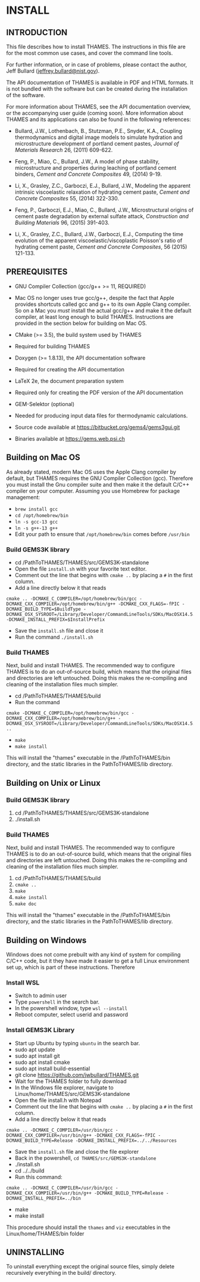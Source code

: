 # INSTALL

## INTRODUCTION

This file describes how to install THAMES.  The instructions in this file
are for the most common use cases, and cover the command line tools.

For further information, or in case of problems, please contact the author,
Jeff Bullard (jeffrey.bullard@nist.gov).

The API documentation of THAMES is available in PDF and HTML formats.  It
is not bundled with the software but can be created during the installation
of the software.

For more information about THAMES, see the API documentation overview, or
the accompanying user guide (coming soon).  More information about THAMES and
its applications can also be found in the following references:

   * Bullard, J.W., Lothenbach, B., Stutzman, P.E., Snyder, K.A., Coupling thermodynamics and digital image models to simulate hydration and microstructure development of portland cement pastes, _Journal of Materials Research_ 26, (2011) 609-622.

   * Feng, P., Miao, C., Bullard, J.W., A model of phase stability, microstructure and properties during leaching of portland cement binders, _Cement and Concrete Composites_ 49, (2014) 9-19.

   * Li, X., Grasley, Z.C., Garboczi, E.J., Bullard, J.W., Modeling the apparent intrinsic viscoelastic relaxation of hydrating cement paste, _Cement and Concrete Composites_ 55, (2014) 322-330.

   * Feng, P., Garboczi, E.J., Miao, C., Bullard, J.W., Microstructural origins of cement paste degradation by external sulfate attack, _Construction and Building Materials_ 96, (2015) 391-403.

   * Li, X., Grasley, Z.C., Bullard, J.W., Garboczi, E.J., Computing the time evolution of the apparent viscoelastic/viscoplastic Poisson's ratio of hydrating cement paste, _Cement and Concrete Composites_, 56 (2015) 121-133.


## PREREQUISITES

* GNU Compiler Collection (gcc/g++ >= 11, REQUIRED)
 * Mac OS no longer uses true gcc/g++, despite the fact that
 Apple provides shortcuts called gcc and g++ to its own Apple Clang
 compiler.  So on a Mac you _must_ install the actual gcc/g++ and
 make it the default compiler, at least long enough to build THAMES.
 Instructions are provided in the section below for building on Mac OS.

* CMake (>= 3.5), the build system used by THAMES
 * Required for building THAMES

* Doxygen (>= 1.8.13), the API documentation software
 * Required for creating the API documentation

* LaTeX 2e, the document preparation system
 * Required only for creating the PDF version of the API documentation

* GEM-Selektor (optional)
 * Needed for producing input data files for thermodynamic calculations.
 * Source code available at https://bitbucket.org/gems4/gems3gui.git
 * Binaries available at https://gems.web.psi.ch

## Building on Mac OS

As already stated, modern Mac OS uses the Apple Clang compiler by default,
but THAMES requires the GNU Compiler Collection (gcc).
Therefore you must install the Gnu compiler suite and then
make it the default C/C++ compiler on your computer. Assuming you
use Homebrew for package management:

* `brew install gcc`
* `cd /opt/homebrew/bin`
* `ln -s gcc-13 gcc`
* `ln -s g++-13 g++`
* Edit your path to ensure that `/opt/homebrew/bin` comes before `/usr/bin`

### Build GEMS3K library

* cd /PathToTHAMES/THAMES/src/GEMS3K-standalone
* Open the file `install.sh` with your favorite text editor.
* Comment out the line that begins with `cmake ..` by placing a `#` in the first column.
* Add a line directly below it that reads

```
cmake .. -DCMAKE_C_COMPILER=/opt/homebrew/bin/gcc -DCMAKE_CXX_COMPILER=/opt/homebrew/bin/g++ -DCMAKE_CXX_FLAGS=-fPIC -DCMAKE_BUILD_TYPE=$BuildType -DCMAKE_OSX_SYSROOT=/Library/Developer/CommandLineTools/SDKs/MacOSX14.5.sdk -DCMAKE_INSTALL_PREFIX=$InstallPrefix 
```
* Save the `install.sh` file and close it
* Run the command `./install.sh`

### Build THAMES
Next, build and install THAMES. The recommended way to configure THAMES is to do an out-of-source
build, which means that the original files and directories are left untouched.
Doing this makes the re-compiling and cleaning of the installation files
much simpler.

* cd /PathToTHAMES/THAMES/build
* Run the command

```
cmake -DCMAKE_C_COMPILER=/opt/homebrew/bin/gcc -DCMAKE_CXX_COMPILER=/opt/homebrew/bin/g++ -DCMAKE_OSX_SYSROOT=/Library/Developer/CommandLineTools/SDKs/MacOSX14.5.sdk ..
```
* `make`
* `make install`

This will install the "thames" executable in the /PathToTHAMES/bin directory, and the
static libraries in the PathToTHAMES/lib directory.


## Building on Unix or Linux

### Build GEMS3K library

1. cd /PathToTHAMES/THAMES/src/GEMS3K-standalone
2. ./install.sh

### Build THAMES
Next, build and install THAMES. The recommended way to configure THAMES is to do an out-of-source
build, which means that the original files and directories are left untouched.
Doing this makes the re-compiling and cleaning of the installation files
much simpler.

1. cd /PathToTHAMES/THAMES/build
2. `cmake ..`
3. `make`
4. `make install`
5. `make doc`

This will install the "thames" executable in the /PathToTHAMES/bin directory, and the
static libraries in the PathToTHAMES/lib directory.

## Building on Windows

Windows does not come prebuilt with any kind
of system for compiling C/C++ code, but it they have made it easier to get a full Linux environment set up, which is part of these instructions.  Therefore

### Install WSL

- Switch to admin user
- Type `powershell` in the search bar.
- In the powershell window, type `wsl --install`
- Reboot computer, select userid and password

### Install GEMS3K Library

- Start up Ubuntu by typing `ubuntu` in the search bar.
- sudo apt update
- sudo apt install git
- sudo apt install cmake
- sudo apt install build-essential
- git clone https://github.com/jwbullard/THAMES.git
- Wait for the THAMES folder to fully download
- In the Windows file explorer, navigate to Linux/home/THAMES/src/GEMS3K-standalone
- Open the file install.h with Notepad
- Comment out the line that begins with `cmake ..` by placing a `#` in the first column.
- Add a line directly below it that reads

```
cmake .. -DCMAKE_C_COMPILER=/usr/bin/gcc -DCMAKE_CXX_COMPILER=/usr/bin/g++ -DCMAKE_CXX_FLAGS=-fPIC -DCMAKE_BUILD_TYPE=Release -DCMAKE_INSTALL_PREFIX=../../Resources 
```
- Save the `install.sh` file and close the file explorer
- Back in the powershell, `cd THAMES/src/GEMS3K-standalone`
- ./install.sh
- cd ../../build
- Run this command:
```
cmake .. -DCMAKE_C_COMPILER=/usr/bin/gcc -DCMAKE_CXX_COMPILER=/usr/bin/g++ -DCMAKE_BUILD_TYPE=Release -DCMAKE_INSTALL_PREFIX=../bin 
```
- make
- make install

This procedure should install the `thames` and `viz` executables in the Linux/home/THAMES/bin folder

## UNINSTALLING

To uninstall everything except the original source files, simply delete
recursively everything in the build/ directory.
